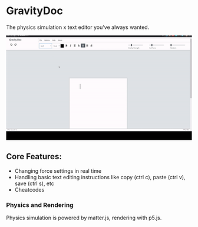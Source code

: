 # GravityDoc
The physics simulation x text editor you've always wanted.

![](img/gravitydoc.gif)

## Core Features:
* Changing force settings in real time
* Handling basic text editing instructions like copy (ctrl c), paste (ctrl v), save (ctrl s), etc
* Cheatcodes

### Physics and Rendering
Physics simulation is powered by matter.js, rendering with p5.js.
